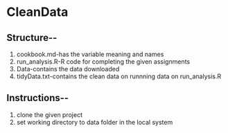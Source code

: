 # CleanData

## Structure--

1. cookbook.md-has the variable meaning and names
2. run_analysis.R-R code for completing the given assignments
3. Data-contains the data downloaded
4. tidyData.txt-contains the clean data on runnning data on run_analysis.R

## Instructions--

1. clone the given project
2. set working directory to data folder in the local system
